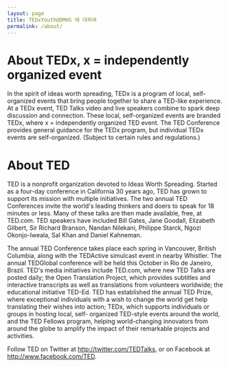 ```yaml
---
layout: page
title: TEDxYouth@DMHS 에 대하여
permalink: /about/
---
```


# About TEDx, x = independently organized event
In the spirit of ideas worth spreading, TEDx is a program of local, self-organized events that bring people together to share a TED-like experience. At a TEDx event, TED Talks video and live speakers combine to spark deep discussion and connection. These local, self-organized events are branded TEDx, where x = independently organized TED event. The TED Conference provides general guidance for the TEDx program, but individual TEDx events are self-organized. (Subject to certain rules and regulations.)

# About TED
TED is a nonprofit organization devoted to Ideas Worth Spreading. Started as a four-day conference in California 30 years ago, TED has grown to support its mission with multiple initiatives. The two annual TED Conferences invite the world's leading thinkers and doers to speak for 18 minutes or less. Many of these talks are then made available, free, at TED.com. TED speakers have included Bill Gates, Jane Goodall, Elizabeth Gilbert, Sir Richard Branson, Nandan Nilekani, Philippe Starck, Ngozi Okonjo-Iweala, Sal Khan and Daniel Kahneman.

The annual TED Conference takes place each spring in Vancouver, British Columbia, along with the TEDActive simulcast event in nearby Whistler. The annual TEDGlobal conference will be held this October in Rio de Janeiro, Brazil. TED's media initiatives include TED.com, where new TED Talks are posted daily; the Open Translation Project, which provides subtitles and interactive transcripts as well as translations from volunteers worldwide; the educational initiative TED-Ed. TED has established the annual TED Prize, where exceptional individuals with a wish to change the world get help translating their wishes into action; TEDx, which supports individuals or groups in hosting local, self- organized TED-style events around the world, and the TED Fellows program, helping world-changing innovators from around the globe to amplify the impact of their remarkable projects and activities.

Follow TED on Twitter at http://twitter.com/TEDTalks, or on Facebook at http://www.facebook.com/TED.

